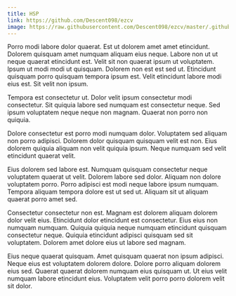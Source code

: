 ```yaml
---
title: HSP
link: https://github.com/Descent098/ezcv
image: https://raw.githubusercontent.com/Descent098/ezcv/master/.github/logo.png
---
```


Porro modi labore dolor quaerat. Est ut dolorem amet amet etincidunt. Dolorem quisquam amet numquam aliquam eius neque. Labore non ut ut neque quaerat etincidunt est. Velit sit non quaerat ipsum ut voluptatem. Ipsum ut modi modi ut quisquam. Dolorem non est est sed ut. Etincidunt quisquam porro quisquam tempora ipsum est. Velit etincidunt labore modi eius est. Sit velit non ipsum.

Tempora est consectetur ut. Dolor velit ipsum consectetur modi consectetur. Sit quiquia labore sed numquam est consectetur neque. Sed ipsum voluptatem neque neque non magnam. Quaerat non porro non quiquia.

Dolore consectetur est porro modi numquam dolor. Voluptatem sed aliquam non porro adipisci. Dolorem dolor quisquam quisquam velit est non. Eius dolorem quiquia aliquam non velit quiquia ipsum. Neque numquam sed velit etincidunt quaerat velit.

Eius dolorem sed labore est. Numquam quisquam consectetur neque voluptatem quaerat ut velit. Dolorem labore sed dolor. Aliquam non dolore voluptatem porro. Porro adipisci est modi neque labore ipsum numquam. Tempora aliquam tempora dolore est ut sed ut. Aliquam sit ut aliquam quaerat porro amet sed.

Consectetur consectetur non est. Magnam est dolorem aliquam dolorem dolor velit eius. Etincidunt dolor etincidunt est consectetur. Eius eius non numquam numquam. Quiquia quiquia neque numquam etincidunt quisquam consectetur neque. Quiquia etincidunt adipisci quisquam sed sit voluptatem. Dolorem amet dolore eius ut labore sed magnam.

Eius neque quaerat quisquam. Amet quisquam quaerat non ipsum adipisci. Neque eius est voluptatem dolorem dolore. Dolore porro aliquam dolorem eius sed. Quaerat quaerat dolorem numquam eius quisquam ut. Ut eius velit numquam labore etincidunt eius. Voluptatem velit porro porro dolorem velit sit dolor.
    
